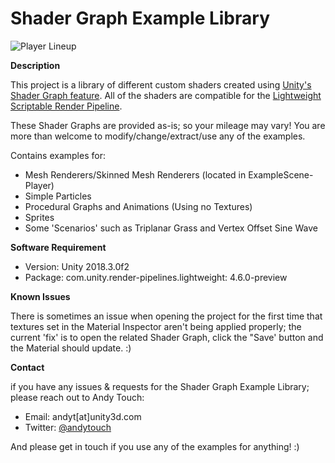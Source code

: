 # Shader Graph Example Library

![Player Lineup](https://i.imgur.com/kASJxN1.png)

**Description**

This project is a library of different custom shaders created using [Unity's Shader Graph feature](https://forum.unity.com/threads/feedback-wanted-shader-graph.511960/). All of the shaders are compatible for the [Lightweight Scriptable Render Pipeline](https://forum.unity.com/threads/feedback-wanted-scriptable-render-pipelines.470095/).

These Shader Graphs are provided as-is; so your mileage may vary! You are more than welcome to modify/change/extract/use any of the examples.

Contains examples for:
- Mesh Renderers/Skinned Mesh Renderers (located in ExampleScene-Player)
- Simple Particles
- Procedural Graphs and Animations (Using no Textures)
- Sprites
- Some 'Scenarios' such as Triplanar Grass and Vertex Offset Sine Wave


**Software Requirement**

- Version: Unity 2018.3.0f2
- Package: com.unity.render-pipelines.lightweight: 4.6.0-preview


**Known Issues**

There is sometimes an issue when opening the project for the first time that textures set in the Material Inspector aren't being applied properly; the current 'fix' is to open the related Shader Graph, click the "Save' button and the Material should update. :)


**Contact**

if you have any issues & requests for the Shader Graph Example Library; please reach out to Andy Touch:
- Email: andyt[at]unity3d.com
- Twitter: [@andytouch](https://twitter.com/andytouch)

And please get in touch if you use any of the examples for anything! :)
